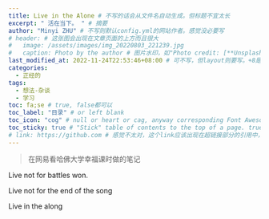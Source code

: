 ```yaml
---
title: Live in the Alone # 不写的话会从文件名自动生成。但标题不宜太长
excerpt: " 活在当下。 " # 摘要
author: "Minyi ZHU" # 不写则默认config.yml的网站作者。感觉没必要写
# header: # 这张图会出现在文章页面的上方而且很大
#   image: /assets/images/img_20220803_221239.jpg
#   caption: Photo by the author # 图片水印，如"Photo credit: [**Unsplash**](https://unsplash.com)"
last_modified_at: 2022-11-24T22:53:46+08:00 # 可不写，但layout则要写。+8是东八区
categories: 
  - 正经的
tags:
  - 想法-杂谈
  - 学习
toc: fa;se # true, false都可以
toc_label: "目录" # or left blank
toc_icon: "cog" # null or heart or cag, anyway corresponding Font Awesome icon name (without fa prefix)
toc_sticky: true # "Stick" table of contents to the top of a page. true: toc floats. false: toc fixed
# link: https://github.com # 感觉不太对，这个link应该出现在超链接部分的引用中，但是试验后发现会变成文章标题的url，所以注释掉了
---
```


> 在网易看哈佛大学幸福课时做的笔记

Live not for battles won.

Live not for the end of the song

Live in the along